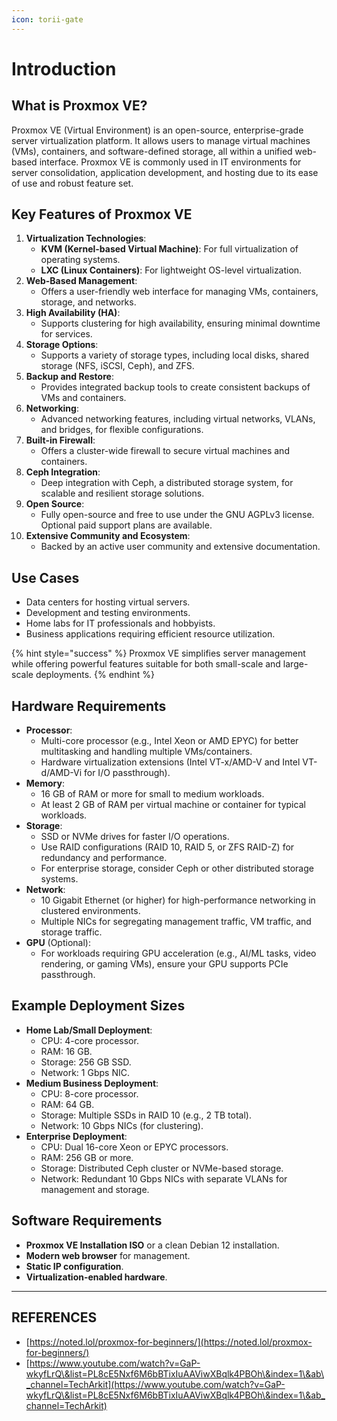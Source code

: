 ```yaml
---
icon: torii-gate
---
```


# Introduction

## What is Proxmox VE?

Proxmox VE (Virtual Environment) is an open-source, enterprise-grade server virtualization platform. It allows users to manage virtual machines (VMs), containers, and software-defined storage, all within a unified web-based interface. Proxmox VE is commonly used in IT environments for server consolidation, application development, and hosting due to its ease of use and robust feature set.

## Key Features of Proxmox VE

1. **Virtualization Technologies**:
   * **KVM (Kernel-based Virtual Machine)**: For full virtualization of operating systems.
   * **LXC (Linux Containers)**: For lightweight OS-level virtualization.
2. **Web-Based Management**:
   * Offers a user-friendly web interface for managing VMs, containers, storage, and networks.
3. **High Availability (HA)**:
   * Supports clustering for high availability, ensuring minimal downtime for services.
4. **Storage Options**:
   * Supports a variety of storage types, including local disks, shared storage (NFS, iSCSI, Ceph), and ZFS.
5. **Backup and Restore**:
   * Provides integrated backup tools to create consistent backups of VMs and containers.
6. **Networking**:
   * Advanced networking features, including virtual networks, VLANs, and bridges, for flexible configurations.
7. **Built-in Firewall**:
   * Offers a cluster-wide firewall to secure virtual machines and containers.
8. **Ceph Integration**:
   * Deep integration with Ceph, a distributed storage system, for scalable and resilient storage solutions.
9. **Open Source**:
   * Fully open-source and free to use under the GNU AGPLv3 license. Optional paid support plans are available.
10. **Extensive Community and Ecosystem**:
    * Backed by an active user community and extensive documentation.

## Use Cases

* Data centers for hosting virtual servers.
* Development and testing environments.
* Home labs for IT professionals and hobbyists.
* Business applications requiring efficient resource utilization.



{% hint style="success" %}
Proxmox VE simplifies server management while offering powerful features suitable for both small-scale and large-scale deployments.
{% endhint %}

## Hardware Requirements

* **Processor**:
  * Multi-core processor (e.g., Intel Xeon or AMD EPYC) for better multitasking and handling multiple VMs/containers.
  * Hardware virtualization extensions (Intel VT-x/AMD-V and Intel VT-d/AMD-Vi for I/O passthrough).
* **Memory**:
  * 16 GB of RAM or more for small to medium workloads.
  * At least 2 GB of RAM per virtual machine or container for typical workloads.
* **Storage**:
  * SSD or NVMe drives for faster I/O operations.
  * Use RAID configurations (RAID 10, RAID 5, or ZFS RAID-Z) for redundancy and performance.
  * For enterprise storage, consider Ceph or other distributed storage systems.
* **Network**:
  * 10 Gigabit Ethernet (or higher) for high-performance networking in clustered environments.
  * Multiple NICs for segregating management traffic, VM traffic, and storage traffic.
* **GPU** (Optional):
  * For workloads requiring GPU acceleration (e.g., AI/ML tasks, video rendering, or gaming VMs), ensure your GPU supports PCIe passthrough.

## Example Deployment Sizes

* **Home Lab/Small Deployment**:
  * CPU: 4-core processor.
  * RAM: 16 GB.
  * Storage: 256 GB SSD.
  * Network: 1 Gbps NIC.
* **Medium Business Deployment**:
  * CPU: 8-core processor.
  * RAM: 64 GB.
  * Storage: Multiple SSDs in RAID 10 (e.g., 2 TB total).
  * Network: 10 Gbps NICs (for clustering).
* **Enterprise Deployment**:
  * CPU: Dual 16-core Xeon or EPYC processors.
  * RAM: 256 GB or more.
  * Storage: Distributed Ceph cluster or NVMe-based storage.
  * Network: Redundant 10 Gbps NICs with separate VLANs for management and storage.

## Software Requirements

* **Proxmox VE Installation ISO** or a clean Debian 12 installation.
* **Modern web browser** for management.
* **Static IP configuration**.
* **Virtualization-enabled hardware**.



***

## REFERENCES

* [https://noted.lol/proxmox-for-beginners/](https://noted.lol/proxmox-for-beginners/)
* [https://www.youtube.com/watch?v=GaP-wkyfLrQ\&list=PL8cE5Nxf6M6bBTixIuAAViwXBqlk4PBOh\&index=1\&ab\_channel=TechArkit](https://www.youtube.com/watch?v=GaP-wkyfLrQ\&list=PL8cE5Nxf6M6bBTixIuAAViwXBqlk4PBOh\&index=1\&ab_channel=TechArkit)




